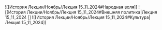 ![[История Лекции/Ноябрь/Лекция 15_11_2024#Народная воля]]
![[История Лекции/Ноябрь/Лекция 15_11_2024#Внешняя политика|Лекция 15_11_2024 ]]
![[История Лекции/Ноябрь/Лекция 15_11_2024#Культура|Лекция 15_11_2024]]